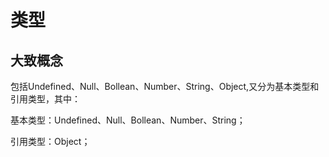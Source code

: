 # 类型

## 大致概念

包括Undefined、Null、Bollean、Number、String、Object,又分为基本类型和引用类型，其中：

基本类型：Undefined、Null、Bollean、Number、String；

引用类型：Object；

